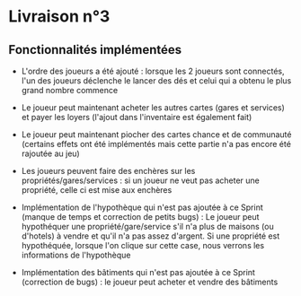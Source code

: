 # Livraison n°3

## Fonctionnalités implémentées 

- L'ordre des joueurs a été ajouté : lorsque les 2 joueurs sont connectés, l'un des joueurs déclenche le lancer des dés et celui qui a obtenu le plus grand nombre commence

- Le joueur peut maintenant acheter les autres cartes (gares et services) et payer les loyers (l'ajout dans l'inventaire est également fait)

- Le joueur peut maintenant piocher des cartes chance et de communauté (certains effets ont été implémentés mais cette partie n'a pas encore été rajoutée au jeu) 

- Les joueurs peuvent faire des enchères sur les propriétés/gares/services : si un joueur ne veut pas acheter une propriété, celle ci est mise aux enchères   

- Implémentation de l'hypothèque qui n'est pas ajoutée à ce Sprint (manque de temps et correction de petits bugs) : 
Le joueur peut hypothéquer une propriété/gare/service s'il n'a plus de maisons (ou d'hotels) à vendre et qu'il n'a pas assez d'argent. Si une propriété est hypothéquée, lorsque l'on clique sur cette case, nous verrons les informations de l'hypothèque

- Implémentation des bâtiments qui n'est pas ajoutée à ce Sprint (correction de bugs) : le joueur peut acheter et vendre des bâtiments 
